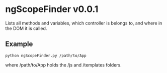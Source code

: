 # ngScopeFinder v0.0.1
Lists all methods and variables, which controller is belongs to, and where in the DOM it is called.

## Example

`python ngScopeFinder.py /path/to/App`

where /path/to/App holds the /js and /templates folders.
